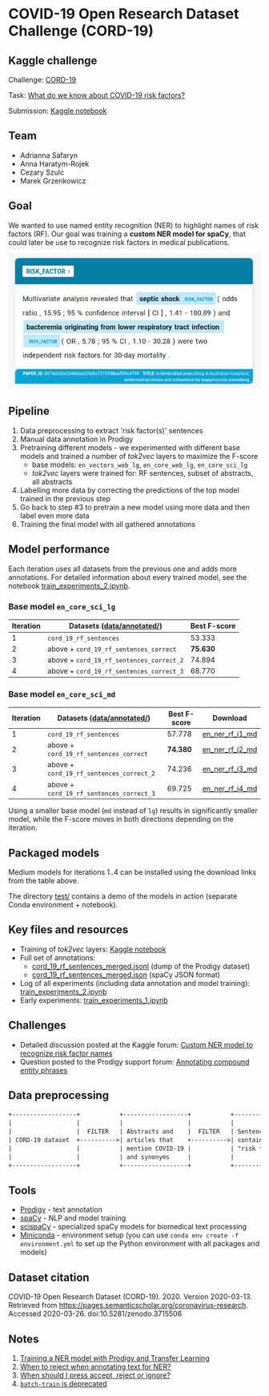 # COVID-19 Open Research Dataset Challenge (CORD-19)

## Kaggle challenge

Challenge: [CORD-19](https://www.kaggle.com/allen-institute-for-ai/CORD-19-research-challenge)

Task: [What do we know about COVID-19 risk
factors?](https://www.kaggle.com/allen-institute-for-ai/CORD-19-research-challenge/tasks?taskId=558)

Submission: [Kaggle notebook](https://www.kaggle.com/chopeen/custom-ner-to-recognize-risk-factor-names)

## Team

- Adrianna Safaryn
- Anna Haratym-Rojek
- Cezary Szulc
- Marek Grzenkowicz

## Goal

We wanted to use named entity recognition (NER) to highlight names of risk factors (RF). Our goal was
training a **custom NER model for spaCy**, that could later be use to recognize risk factors in medical
publications.

![RF tags in Prodigy](./images/ner.png)

## Pipeline

1. Data preprocessing to extract 'risk factor(s)' sentences
2. Manual data annotation in Prodigy
3. Pretraining different models - we experimented with different base models and trained a number of
   *tok2vec* layers to maximize the F-score
    - base models: `en_vectors_web_lg`, `en_core_web_lg`, `en_core_sci_lg`
    - *tok2vec* layers were trained for: RF sentences, subset of abstracts, all abstracts
4. Labelling more data by correcting the predictions of the top model trained in the previous step
5. Go back to step #3 to pretrain a new model using more data and then label even more data
6. Training the final model with all gathered annotations

## Model performance

Each iteration uses all datasets from the previous one and adds more annotations. For detailed information about every
trained model, see the notebook [train_experiments_2.ipynb](./train_experiments_2.ipynb).

### Base model `en_core_sci_lg`

| Iteration  | Datasets ([data/annotated/](./data/annotated/)) | Best F-score  |
|------------|-------------------------------------------------|---------------|
| 1          | `cord_19_rf_sentences`                          |   53.333      |
| 2          | above + `cord_19_rf_sentences_correct`          | **75.630**    |
| 3          | above + `cord_19_rf_sentences_correct_2`        |   74.894      |
| 4          | above + `cord_19_rf_sentences_correct_3`        |   68.770      |

### Base model `en_core_sci_md`

| Iteration  | Datasets ([data/annotated/](./data/annotated/)) | Best F-score  | Download |
|------------|-------------------------------------------------|---------------|------------------------------------------------------------------------------------------------------------|
| 1          | `cord_19_rf_sentences`                          |   57.778      | [en_ner_rf_i1_md](https://kagglecord19.blob.core.windows.net/risk-factor-ner/en_ner_rf_i1_md-0.0.1.tar.gz) |
| 2          | above + `cord_19_rf_sentences_correct`          | **74.380**    | [en_ner_rf_i2_md](https://kagglecord19.blob.core.windows.net/risk-factor-ner/en_ner_rf_i2_md-0.0.1.tar.gz) |
| 3          | above + `cord_19_rf_sentences_correct_2`        |   74.236      | [en_ner_rf_i3_md](https://kagglecord19.blob.core.windows.net/risk-factor-ner/en_ner_rf_i3_md-0.0.1.tar.gz) |
| 4          | above + `cord_19_rf_sentences_correct_3`        |   69.725      | [en_ner_rf_i4_md](https://kagglecord19.blob.core.windows.net/risk-factor-ner/en_ner_rf_i4_md-0.0.1.tar.gz) |

Using a smaller base model (`md` instead of `lg`) results in significantly smaller model, while the F-score
moves in both directions depending on the iteration.

## Packaged models

Medium models for iterations 1..4 can be installed using the download links from the table above.

The directory [test/](./test/) contains a demo of the models in action (separate Conda environment + notebook).

## Key files and resources

- Training of *tok2vec* layers: [Kaggle notebook](https://www.kaggle.com/chopeen/spacy-with-gpu-support)
- Full set of annotations:
  - [cord_19_rf_sentences_merged.jsonl](./data/annotated/cord_19_rf_sentences_merged.jsonl) (dump of the Prodigy dataset)
  - [cord_19_rf_sentences_merged.json](./data/annotated/cord_19_rf_sentences_merged.json) (spaCy JSON format)
- Log of all experiments (including data annotation and model training): [train_experiments_2.ipynb](./train_experiments_2.ipynb)
- Early experiments: [train_experiments_1.ipynb](./backup/early_experiments/train_experiments_1.ipynb)

## Challenges

- Detailed discussion posted at the Kaggle forum:
  [Custom NER model to recognize risk factor names](https://www.kaggle.com/allen-institute-for-ai/CORD-19-research-challenge/discussion/140451)
- Question posted to the Prodigy support forum:
  [Annotating compound entity phrases](https://support.prodi.gy/t/annotating-compound-entity-phrases/2796)

## Data preprocessing

```txt
+------------------+           +------------------+           +------------------+
|                  |           |                  |           |                  |          +----------------------------+
|                  |  FILTER   | Abstracts and    |  FILTER   | Sentences that   |          |                            |
| CORD-19 dataset  +---------->| articles that    +---------->| contain phrase   +--------> | cord_19_rf_sentences.jsonl |
|                  |           | mention COVID-19 |           | "risk factor(s)  |          |                            |
|                  |           | and synonyms     |           |                  |          +----------------------------+
+------------------+           +------------------+           +------------------+
```

## Tools

- [Prodigy](https://prodi.gy/) - text annotation
- [spaCy](https://spacy.io/) - NLP and model training
- [scispaCy](https://allenai.github.io/scispacy/) - specialized spaCy models for biomedical text processing
- [Miniconda](https://docs.conda.io/en/latest/miniconda.html) - environment setup (you can use
  `conda env create -f environment.yml` to set up the Python environment with all packages and models)

## Dataset citation

COVID-19 Open Research Dataset (CORD-19). 2020. Version 2020-03-13.  
Retrieved from https://pages.semanticscholar.org/coronavirus-research.  
Accessed 2020-03-26. doi:10.5281/zenodo.3715506

## Notes

1. [Training a NER model with Prodigy and Transfer Learning](https://www.youtube.com/watch?v=59BKHO_xBPA)
1. [When to reject when annotating text for NER?](https://support.prodi.gy/t/when-to-reject-in-ner-manual-or-ner-make-gold/892/2)
1. [When should I press accept, reject or ignore?](https://prodi.gy/docs/named-entity-recognition#manual-accept-reject)
1. [`batch-train` is deprecated](https://prodi.gy/docs/recipes#deprecated)
